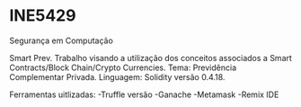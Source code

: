 # INE5429
Segurança em Computação 

Smart Prev.
Trabalho visando a utilização dos conceitos associados a Smart Contracts/Block Chain/Crypto Currencies. 
Tema: Previdência Complementar Privada.
Linguagem: Solidity versão 0.4.18.

Ferramentas uitlizadas:
-Truffle versão 
-Ganache
-Metamask
-Remix IDE
